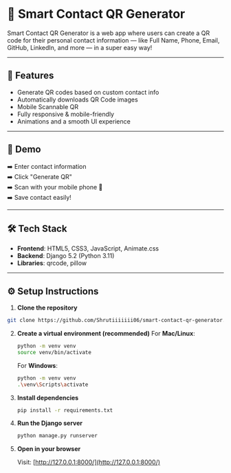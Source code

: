 # 📱 Smart Contact QR Generator

Smart Contact QR Generator is a web app where users can create a QR code for their personal contact information — like Full Name, Phone, Email, GitHub, LinkedIn, and more — in a super easy way!

---

## 🚀 Features
- Generate QR codes based on custom contact info
- Automatically downloads QR Code images
- Mobile Scannable QR
- Fully responsive & mobile-friendly
- Animations and a smooth UI experience

---

## 🎯 Demo

➡️ Enter contact information  
➡️ Click "Generate QR"  
➡️ Scan with your mobile phone 📱  
➡️ Save contact easily!


---

## 🛠️ Tech Stack
- **Frontend**: HTML5, CSS3, JavaScript, Animate.css
- **Backend**: Django 5.2 (Python 3.11)
- **Libraries**: qrcode, pillow

---

## ⚙️ Setup Instructions

1. **Clone the repository**
```bash
git clone https://github.com/Shrutiiiiiii06/smart-contact-qr-generator.git
```

2. **Create a virtual environment (recommended)**
    For **Mac/Linux**:

    ```bash
    python -m venv venv
    source venv/bin/activate
    ```

    For **Windows**:

    ```bash
    python -m venv venv
    .\venv\Scripts\activate
    ```
3. **Install dependencies**

    ```bash
    pip install -r requirements.txt
    ```

4. **Run the Django server**

    ```bash
    python manage.py runserver
    ```

5. **Open in your browser**

    Visit: [http://127.0.0.1:8000/](http://127.0.0.1:8000/)
